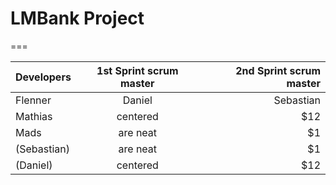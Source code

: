 # LMBank Project
===

| Developers        | 1st Sprint scrum master           | 2nd Sprint scrum master  |
| ------------- |:-------------:| -----:|
| Flenner     | Daniel | Sebastian |
| Mathias      | centered      |   $12 |
| Mads   | are neat      |    $1 |
| (Sebastian)   | are neat      |    $1 |
| (Daniel)      | centered      |   $12 |